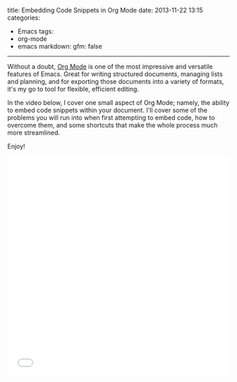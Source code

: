 title: Embedding Code Snippets in Org Mode
date: 2013-11-22 13:15
categories:
  - Emacs
tags:
  - org-mode
  - emacs
markdown:
    gfm: false
---

Without a doubt, [Org Mode](http://orgmode.org/) is one of the most impressive
and versatile features of Emacs.  Great for writing structured documents,
managing lists and planning, and for exporting those documents into a variety
of formats, it's my go to tool for flexible, efficient editing.<!-- more -->

In the video below, I cover one small aspect of Org Mode; namely, the ability
to embed code snippets within your document.  I'll cover some of the problems
you will run into when first attempting to embed code, how to overcome them,
and some shortcuts that make the whole process much more streamlined.

Enjoy!

<iframe width="100%" height="500" src="//www.youtube.com/embed/lsYdK0C2RvQ"
frameborder="0" allowfullscreen></iframe>
